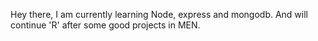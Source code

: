 Hey there, I am currently learning Node, express and mongodb. And will continue 'R' after some good projects in MEN.
